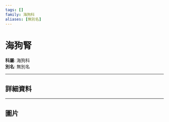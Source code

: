 ```yaml
---
tags: []
family: 海狗科
aliases: [無別名]
---
```


# 海狗腎

**科屬**: 海狗科  
**別名**: 無別名  

---

## 詳細資料


---

## 圖片
